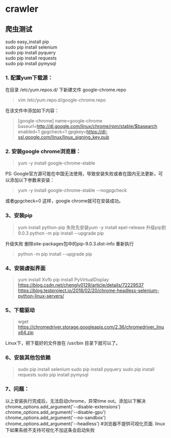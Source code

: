 # crawler

## 爬虫测试

sudo easy_install pip <br />
sudo pip install selenium <br />
sudo  pip install pyquery <br />
sudo pip install requests <br />
sudo pip install pymysql  <br />

### 1. 配置yum下载源：

在目录 /etc/yum.repos.d/ 下新建文件 google-chrome.repo
> vim /etc/yum.repo.d/google-chrome.repo
> 
在该文件中添加如下内容：

>[google-chrome] 
name=google-chrome 
baseurl=http://dl.google.com/linux/chrome/rpm/stable/$basearch 
enabled=1 
gpgcheck=1 
gpgkey=https://dl-ssl.google.com/linux/linux_signing_key.pub

### 2. 安装google chrome浏览器：

> yum -y install google-chrome-stable
> 
PS: Google官方源可能在中国无法使用，导致安装失败或者在国内无法更新，可以添加以下参数来安装：

> yum -y install google-chrome-stable --nogpgcheck
> 
或者gpgcheck=0
这样，google chrome就可在安装成功。

### 3、安装pip
>yum install python-pip
失败先安装yum -y install epel-release
升级pip到9.0.3
python -m pip install --upgrade pip
>
升级失败
删除site-packages包中的pip-9.0.3.dist-info
重新执行
>python -m pip install --upgrade pip

### 4、安装虚拟界面
>yum install Xvfb
pip install PyVirtualDisplay
https://blog.csdn.net/chengly0129/article/details/72229537
https://blog.testproject.io/2018/02/20/chrome-headless-selenium-python-linux-servers/

### 5、下载驱动

> wget https://chromedriver.storage.googleapis.com/2.36/chromedriver_linux64.zip 
> 
Linux下，把下载好的文件放在 /usr/bin 目录下就可以了。


### 6、安装其他包依赖
>sudo pip install selenium 
sudo pip install pyquery 
sudo pip install requests 
sudo pip install pymysql 


### 7、问题：
以上安装执行完成后，无法启动chrome，异常time out。添加以下解决
chrome_options.add_argument('--disable-extensions')
chrome_options.add_argument('--disable-gpu')
chrome_options.add_argument('--no-sandbox')
chrome_options.add_argument('--headless') #浏览器不提供可视化页面. linux下如果系统不支持可视化不加这条会启动失败